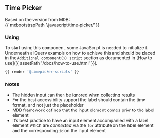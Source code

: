 ## Time Picker

Based on the version from MDB:<br>
{{ mdbootstrapPath '/javascript/time-picker/' }}

### Using

To start using this component, some JavaScript is needed to initialize it.<br>
Underneath a jQuery example on how to achieve this and should be placed in the `Additional component(s) script` section as documented in [How to use]({{ assetPath '/docs/how-to-use.html' }}).

```javascript
{{ render '@timepicker-scripts' }}
```

### Notes

* The hidden input can then be ignored when collecting results
* For the best accessibility support the label should contain the time format, and not just the placeholder
* MDB framework defines that the input element comes prior to the label element
* It's best practice to have an input element accompanied with a label element which are *connected* via the `for` attribute on the label element and the corresponding `id` on the input element
